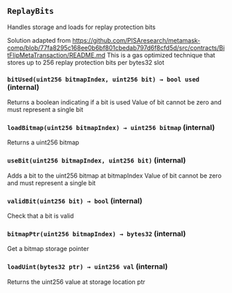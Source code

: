 ## `ReplayBits`

Handles storage and loads for replay protection bits


Solution adapted from https://github.com/PISAresearch/metamask-comp/blob/77fa8295c168ee0b6bf801cbedab797d6f8cfd5d/src/contracts/BitFlipMetaTransaction/README.md
This is a gas optimized technique that stores up to 256 replay protection bits per bytes32 slot


### `bitUsed(uint256 bitmapIndex, uint256 bit) → bool used` (internal)



Returns a boolean indicating if a bit is used
Value of bit cannot be zero and must represent a single bit


### `loadBitmap(uint256 bitmapIndex) → uint256 bitmap` (internal)



Returns a uint256 bitmap


### `useBit(uint256 bitmapIndex, uint256 bit)` (internal)



Adds a bit to the uint256 bitmap at bitmapIndex
Value of bit cannot be zero and must represent a single bit


### `validBit(uint256 bit) → bool` (internal)



Check that a bit is valid


### `bitmapPtr(uint256 bitmapIndex) → bytes32` (internal)



Get a bitmap storage pointer


### `loadUint(bytes32 ptr) → uint256 val` (internal)



Returns the uint256 value at storage location ptr



